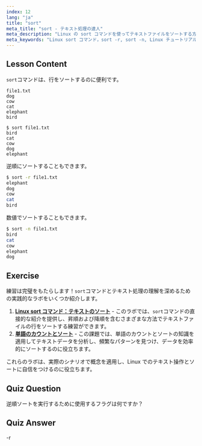 ```yaml
---
index: 12
lang: "ja"
title: "sort"
meta_title: "sort - テキスト処理の達人"
meta_description: "Linux の sort コマンドを使ってテキストファイルをソートする方法を学びましょう。逆順ソートや数値ソートなどのオプションを発見してください。Linux コマンドラインスキルを向上させましょう！"
meta_keywords: "Linux sort コマンド，sort -r, sort -n, Linux チュートリアル，コマンドライン，初心者 Linux, sort ガイド"
---
```


## Lesson Content

`sort`コマンドは、行をソートするのに便利です。

```plaintext
file1.txt
dog
cow
cat
elephant
bird

$ sort file1.txt
bird
cat
cow
dog
elephant
```

逆順にソートすることもできます。

```bash
$ sort -r file1.txt
elephant
dog
cow
cat
bird
```

数値でソートすることもできます。

```bash
$ sort -n file1.txt
bird
cat
cow
elephant
dog
```

## Exercise

練習は完璧をもたらします！`sort`コマンドとテキスト処理の理解を深めるための実践的なラボをいくつか紹介します。

1. **[Linux sort コマンド：テキストのソート](https://labex.io/ja/labs/linux-linux-sort-command-text-sorting-219196)** - このラボでは、`sort`コマンドの直接的な紹介を提供し、昇順および降順を含むさまざまな方法でテキストファイルの行をソートする練習ができます。
2. **[単語のカウントとソート](https://labex.io/ja/labs/linux-word-count-and-sorting-388125)** - この課題では、単語のカウントとソートの知識を適用してテキストデータを分析し、頻繁なパターンを見つけ、データを効率的にソートするのに役立ちます。

これらのラボは、実際のシナリオで概念を適用し、Linux でのテキスト操作とソートに自信をつけるのに役立ちます。

## Quiz Question

逆順ソートを実行するために使用するフラグは何ですか？

## Quiz Answer

-r
